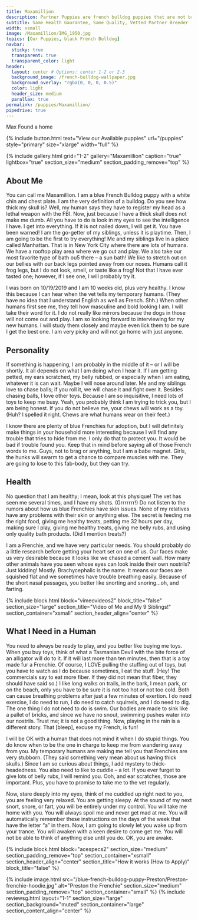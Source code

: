 ```yaml
---
title: Maxamillion
description: Partner Puppies are french bulldog puppies that are not bred by us, but instead by a partner breeder. Partner Puppies are covered by Ethical Frenchie's Health Gaurantee, and are thoroughly investigated and inspected before being listed on our site.
subtitle: Same Health Gaurantee, Same Quality, Vetted Partner Breeder
width: xsmall
image: /Maxamillion/IMG_1950.jpg
topics: [Our Puppies, black French Bulldog]
navbar:
  sticky: true
  transparent: true
  transparent_color: light
header:
  layout: center # Options: center 1-2 or 2-3
  background_image: /french-bulldog-wallpaper.jpg
  background_overlay: "rgba(0, 0, 0, 0.5)"
  color: light
  header_size: medium
  parallax: true
permalink: /puppies/Maxamillion/
pipedrive: true
---
```

Max Found a home

{% include button.html text="View our Available puppies" url="/puppies" style="primary" size="xlarge" width="full" %}


{% include gallery.html 
	grid="1-2"
	gallery="Maxamillion"
	caption="true"
	lightbox="true"
  section_size="medium"
  section_padding_remove="top"
%}



## About Me

You can call me Maxamillion. I am a blue French Bulldog puppy with a white chin and chest plate. I am the very definition of a bulldog. Do you see how thick my skull is? Well, my human says they have to register my head as a lethal weapon with the FBI. Now, just because I have a thick skull does not make me dumb. All you have to do is look in my eyes to see the intelligence I have. I get into everything. If it is not nailed down, I will get it. You have been warned! I am the go-getter of my siblings, unless it is playtime. Then, I am going to be the first to try everything! Me and my siblings live in a place called Manhattan. That is in New York City where there are lots of humans. We have a rooftop play area where we go out and play. We also take our most favorite type of bath ou5 there – a sun bath! We like to stretch out on our bellies with our back legs pointed away from our noses. Humans call it frog legs, but I do not look, smell, or taste like a frog! Not that I have ever tasted one; however, if I see one, I will probably try it.

I was born on 10/19/2019 and I am 10 weeks old, plus very healthy. I know this because I can hear when the vet tells my temporary humans. (They have no idea that I understand English as well as French. Shh.) When other humans first see me, they tell how masculine and bold looking I am. I will take their word for it. I do not really like mirrors because the dogs in those will not come out and play. I am so looking forward to interviewing for my new humans. I will study them closely and maybe even lick them to be sure I get the best one. I am very picky and will not go home with just anyone.

## Personality

If something is happening, I am probably in the middle of it – or I will be shortly. It all depends on what I am doing when I hear it. If I am getting petted, my ears scratched, my belly rubbed, or especially when I am eating, whatever it is can wait. Maybe I will nose around later. Me and my siblings love to chase balls; if you roll it, we will chase it and fight over it. Besides chasing balls, I love other toys. Because I am so inquisitive, I need lots of toys to keep me busy. Yeah, you probably think I am trying to trick you, but I am being honest. If you do not believe me, your chews will work as a toy. (Huh? I spelled it right. Chews are what humans wear on their feet.)

I know there are plenty of blue Frenchies fur adoption, but I will definitely make things in your household more interesting because I will find any trouble that tries to hide from me. I only do that to protect you. It would be bad if trouble found you. Keep that in mind before saying all of those French words to me. Guys, not to brag or anything, but I am a babe magnet. Girls, the hunks will swarm to get a chance to compare muscles with me. They are going to lose to this fab-body, but they can try.

## Health

No question that I am healthy; I mean, look at this physique! The vet has seen me several times, and I have my shots. (Grrrrrrr!) Do not listen to the rumors about how us blue Frenchies have skin issues. None of my relatives have any problems with their skin or anything else. The secret is feeding me the right food, giving me healthy treats, petting me 32 hours per day, making sure I play, giving me healthy treats, giving me belly rubs, and using only quality bath products. (Did I mention treats?)

I am a Frenchie, and we have very particular needs. You should probably do a little research before getting your heart set on one of us. Our faces make us very desirable because it looks like we chased a cement wall. How many other animals have you seen whose eyes can look inside their own nostrils? Just kidding! Mostly. Brachycephalic is the name. It means our faces are squished flat and we sometimes have trouble breathing easily. Because of the short nasal passages, you better like snorting and snoring…oh, and farting.

{% include block.html 
  block="vimeovideos2"
  block_title="false"
  section_size="large"
  section_title="Video of Me and My 9 Siblings!" 
  section_container="xsmall"
  section_header_align="center"
%}

## What I Need in a Human

You need to always be ready to play, and you better like buying me toys. When you buy toys, think of what a Tasmanian Devil with the bite force of an alligator will do to it. If it will last more than ten minutes, then that is a toy made fur a Frenchie. Of course, I LOVE pulling the stuffing out of toys, but you have to watch as I do because sometimes, I eat the stuff. (Hey! The commercials say to eat more fiber. If they did not mean that fiber, they should have said so.) I like long walks on trails, in the bark, I mean park, or on the beach, only you have to be sure it is not too hot or not too cold. Both can cause breathing problems after just a few minutes of exertion. I do need exercise, I do need to run, I do need to catch squirrels, and I do need to dig. The one thing I do not need to do is swim. Our bodies are made to sink like a pallet of bricks, and since we have no snout, swimming pushes water into our nostrils. Trust me; it is not a good thing. Now, playing in the rain is a different story. That [bleep], excuse my French, is fun!

I will be OK with a human that does not mind it when I do stupid things. You do know when to be the one in charge to keep me from wandering away from you. My temporary humans are making me tell you that Frenchies are very stubborn. (They said something very mean about us having thick skulls.) Since I am so curious about things, I add mystery to thick-headedness. You also need to like to cuddle – a lot. If you ever furget to give lots of belly rubs, I will remind you. Ooh, and ear scratches, those are important. Plus, you have to promise to take me to the vet regularly.

Now, stare deeply into my eyes, think of me cuddled up right next to you, you are feeling very relaxed. You are getting sleepy. At the sound of my next snort, snore, or fart, you will be entirely under my control. You will take me home with you. You will always spoil me and never get mad at me. You will automatically remember these instructions on the days of the week that have the letter “a” in them. Now, I am going to slowly let you wake up from your trance. You will awaken with a keen desire to come get me. You will not be able to think of anything else until you do. OK, you are awake.


{% include block.html 
  block="acespecs2"
  section_size="medium"
  section_padding_remove="top"
  section_container="xsmall"
  section_header_align="center"
  section_title="How it works (How to Apply)"
  block_title="false"
%}

{% include image.html 
	src="/blue-french-bulldog-puppy-Preston/Preston-frenchie-hoodie.jpg"
  alt="Preston the Frenchie"
  section_size="medium"
  section_padding_remove="top"
  section_container="small"
%}
{% include reviewsg.html 
   layout="1-1"
  section_size="large"
  section_background="muted"
  section_container="large"
  section_content_align="center"
%}
